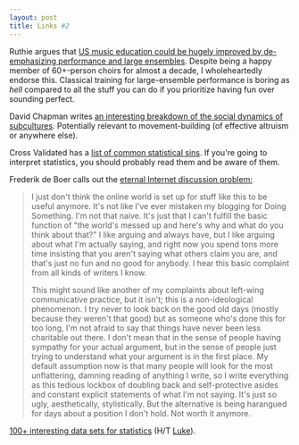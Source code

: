 ```yaml
---
layout: post
title: Links #2
---
```


Ruthie argues that [US music education could be hugely improved by de-emphasizing performance and large ensembles](http://www.ruthiebyers.com/2015/05/29/less-performance.html). Despite being a happy member of 60+-person choirs for almost a decade, I wholeheartedly endorse this. Classical training for large-ensemble performance is boring as *hell* compared to all the stuff you can do if you prioritize having fun over sounding perfect.

David Chapman writes [an interesting breakdown of the social dynamics of subcultures](http://meaningness.com/metablog/geeks-mops-sociopaths). Potentially relevant to movement-building (of effective altruism or anywhere else).

Cross Validated has a [list of common statistical sins](http://stats.stackexchange.com/questions/4551/what-are-common-statistical-sins). If you're going to interpret statistics, you should probably read them and be aware of them.

Frederik de Boer calls out the [eternal Internet discussion problem:](http://fredrikdeboer.com/2015/05/30/moving-funding-drive/)

> I just don't think the online world is set up for stuff like this to be useful anymore. It's not like I've ever mistaken my blogging for Doing Something. I'm not that naive. It's just that I can't fulfill the basic function of "the world's messed up and here's why and what do you think about that?" I like arguing and always have, but I like arguing about what I'm actually saying, and right now you spend tons more time insisting that you aren't saying what others claim you are, and that's just no fun and no good for anybody. I hear this basic complaint from all kinds of writers I know.
> 
> This might sound like another of my complaints about left-wing communicative practice, but it isn't; this is a non-ideological phenomenon. I try never to look back on the good old days (mostly because they weren't that good) but as someone who's done this for too long, I'm not afraid to say that things have never been less charitable out there. I don't mean that in the sense of people having sympathy for your actual argument, but in the sense of people just trying to understand what your argument is in the first place. My default assumption now is that many people will look for the most unflattering, damning reading of anything I write, so I write everything as this tedious lockbox of doubling back and self-protective asides and constant explicit statements of what I'm not saying. It's just so ugly, aesthetically, stylistically. But the alternative is being harangued for days about a position I don't hold. Not worth it anymore.

[100+ interesting data sets for statistics](http://rs.io/100-interesting-data-sets-for-statistics/) (H/T [Luke](http://lukemuehlhauser.com/)).
